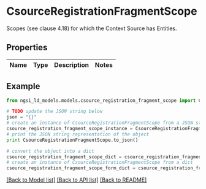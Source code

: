# CsourceRegistrationFragmentScope

Scopes (see clause 4.18) for which the Context Source has Entities. 

## Properties
Name | Type | Description | Notes
------------ | ------------- | ------------- | -------------

## Example

```python
from ngsi_ld_models.models.csource_registration_fragment_scope import CsourceRegistrationFragmentScope

# TODO update the JSON string below
json = "{}"
# create an instance of CsourceRegistrationFragmentScope from a JSON string
csource_registration_fragment_scope_instance = CsourceRegistrationFragmentScope.from_json(json)
# print the JSON string representation of the object
print CsourceRegistrationFragmentScope.to_json()

# convert the object into a dict
csource_registration_fragment_scope_dict = csource_registration_fragment_scope_instance.to_dict()
# create an instance of CsourceRegistrationFragmentScope from a dict
csource_registration_fragment_scope_form_dict = csource_registration_fragment_scope.from_dict(csource_registration_fragment_scope_dict)
```
[[Back to Model list]](../README.md#documentation-for-models) [[Back to API list]](../README.md#documentation-for-api-endpoints) [[Back to README]](../README.md)


